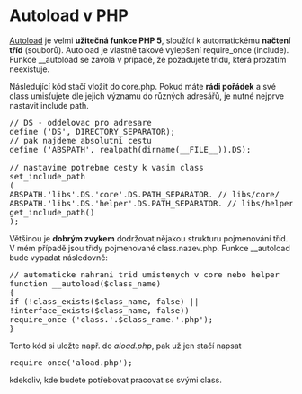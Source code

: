 <!--
title : Autoload v PHP
author : Roman Ožana <ozana@omdesign.cz>
date : 29.10.2008 06:53:00
tags : PHP, programovani
-->

# Autoload v PHP

[Autoload][1] je velmi **užitečná funkce PHP 5**, sloužící k automatickému **načtení tříd** (souborů). Autoload je vlastně takové vylepšení require\_once (include). Funkce \__autoload se zavolá v případě, že požadujete třídu, která prozatím neexistuje.

Následující kód stačí vložit do core.php. Pokud máte **rádi pořádek** a své class umisťujete dle jejich významu do různých adresářů, je nutné nejprve nastavit include path.

<pre>// DS - oddelovac pro adresare
define ('DS', DIRECTORY_SEPARATOR);
// pak najdeme absolutni cestu
define ('ABSPATH', realpath(dirname(__FILE__)).DS);

// nastavime potrebne cesty k vasim class
set_include_path
(
ABSPATH.'libs'.DS.'core'.DS.PATH_SEPARATOR. // libs/core/
ABSPATH.'libs'.DS.'helper'.DS.PATH_SEPARATOR. // libs/helper/
get_include_path()
);
</pre>

Většinou je **dobrým zvykem** dodržovat nějakou strukturu pojmenování tříd. V mém případě jsou třídy pojmenované class.nazev.php. Funkce __autoload bude vypadat následovně:

<pre>// automaticke nahrani trid umistenych v core nebo helper
function __autoload($class_name)
{
if (!class_exists($class_name, false) ||
!interface_exists($class_name, false))
require_once ('class.'.$class_name.'.php');
}
</pre>

Tento kód si uložte např. do _aload.php_, pak už jen stačí napsat

<pre>require_once('aload.php');
</pre>

kdekoliv, kde budete potřebovat pracovat se svými class.

 [1]: http://cz.php.net/autoload "Autoload"